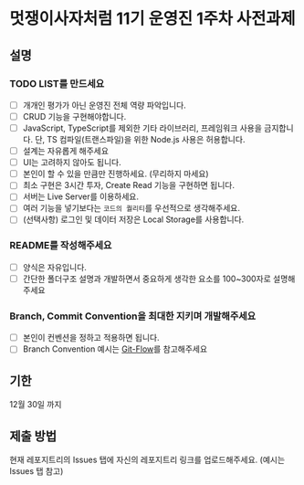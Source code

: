 # 멋쟁이사자처럼 11기 운영진 1주차 사전과제

## 설명

### TODO LIST를 만드세요

- [ ] 개개인 평가가 아닌 운영진 전체 역량 파악입니다.
- [ ] CRUD 기능을 구현해야합니다.
- [ ] JavaScript, TypeScript를 제외한 기타 라이브러리, 프레임워크 사용을 금지합니다. 단, TS 컴파일(트랜스파일)을 위한 Node.js 사용은 허용합니다.
- [ ] 설계는 자유롭게 해주세요
- [ ] UI는 고려하지 않아도 됩니다.
- [ ] 본인이 할 수 있을 만큼만 진행하세요. (무리하지 마세요)
- [ ] 최소 구현은 3시간 투자, Create Read 기능을 구현하면 됩니다.
- [ ] 서버는 Live Server를 이용하세요.
- [ ] 여러 기능을 넣기보다는 `코드의 퀄리티`를 우선적으로 생각해주세요.
- [ ] (선택사항) 로그인 및 데이터 저장은 Local Storage를 사용합니다.

### README를 작성해주세요

- [ ] 양식은 자유입니다.
- [ ] 간단한 폴더구조 설명과 개발하면서 중요하게 생각한 요소를 100~300자로 설명해주세요

### Branch, Commit Convention을 최대한 지키며 개발해주세요

- [ ] 본인이 컨벤션을 정하고 적용하면 됩니다.
- [ ] Branch Convention 예시는 [Git-Flow](https://techblog.woowahan.com/2553/)를 참고해주세요

## 기한

12월 30일 까지

## 제출 방법

현재 레포지트리의 Issues 탭에 자신의 레포지트리 링크를 업로드해주세요.
(예시는 Issues 탭 참고)
